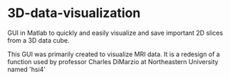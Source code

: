 # 3D-data-visualization
GUI in Matlab to quickly and easily visualize and save important 2D slices from a 3D data cube.

This GUI was primarily created to visualize MRI data. It is a redesign of a function used by 
professor Charles DiMarzio at Northeastern University named 'hsi4'

